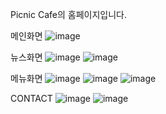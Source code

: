 Picnic Cafe의 홈페이지입니다.

메인화면
![image](https://github.com/user-attachments/assets/458de039-147a-4624-9080-6cac6523ef16)



뉴스화면
![image](https://github.com/user-attachments/assets/3b5f653b-1268-4e5b-bec6-3ab2c60c078c)
![image](https://github.com/user-attachments/assets/7685af58-fc7e-4b2b-b366-24eddc9b5417)



메뉴화면
![image](https://github.com/user-attachments/assets/d9e71fb5-f601-4971-a1a0-53da239b6622)
![image](https://github.com/user-attachments/assets/4924cf37-96f7-4491-885a-275b166eb46e)
![image](https://github.com/user-attachments/assets/6f383bac-78a0-48f8-aca7-e9bec4c3676d)



CONTACT
![image](https://github.com/user-attachments/assets/35e36485-6b2f-4a9b-ade3-ee86d09c5c8f)
![image](https://github.com/user-attachments/assets/782327f6-8426-4223-b945-edf735daa77b)

